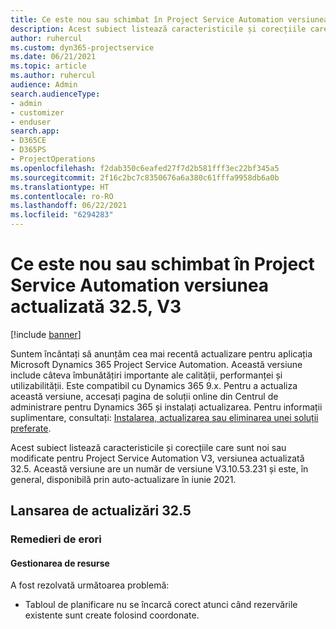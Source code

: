 ```yaml
---
title: Ce este nou sau schimbat în Project Service Automation versiunea actualizată 32.5, V3
description: Acest subiect listează caracteristicile și corecțiile care sunt disponibile în Project Service Automation V3, versiunea actualizată 32.5, V3.
author: ruhercul
ms.custom: dyn365-projectservice
ms.date: 06/21/2021
ms.topic: article
ms.author: ruhercul
audience: Admin
search.audienceType:
- admin
- customizer
- enduser
search.app:
- D365CE
- D365PS
- ProjectOperations
ms.openlocfilehash: f2dab350c6eafed27f7d2b581fff3ec22bf345a5
ms.sourcegitcommit: 2f16c2bc7c8350676a6a380c61fffa9958db6a0b
ms.translationtype: HT
ms.contentlocale: ro-RO
ms.lasthandoff: 06/22/2021
ms.locfileid: "6294283"
---
```

# <a name="whats-new-or-changed-in-project-service-automation-update-release-325-v3"></a>Ce este nou sau schimbat în Project Service Automation versiunea actualizată 32.5, V3

[!include [banner](../includes/psa-now-project-operations.md)]

Suntem încântați să anunțăm cea mai recentă actualizare pentru aplicația Microsoft Dynamics 365 Project Service Automation. Această versiune include câteva îmbunătățiri importante ale calității, performanței și utilizabilității. Este compatibil cu Dynamics 365 9.x. Pentru a actualiza această versiune, accesați pagina de soluții online din Centrul de administrare pentru Dynamics 365 și instalați actualizarea. Pentru informații suplimentare, consultați: [Instalarea, actualizarea sau eliminarea unei soluții preferate](/power-platform/admin/install-remove-preferred-solution).

Acest subiect listează caracteristicile și corecțiile care sunt noi sau modificate pentru Project Service Automation V3, versiunea actualizată 32.5. Această versiune are un număr de versiune V3.10.53.231 și este, în general, disponibilă prin auto-actualizare în iunie 2021.

## <a name="update-release-325"></a>Lansarea de actualizări 32.5

### <a name="bug-fixes"></a>Remedieri de erori

#### <a name="resource-management"></a>Gestionarea de resurse

A fost rezolvată următoarea problemă:

- Tabloul de planificare nu se încarcă corect atunci când rezervările existente sunt create folosind coordonate.

